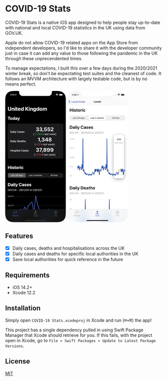 # COVID-19 Stats

COVID-19 Stats is a native iOS app designed to help people stay up-to-date with national and local COVID-19 statistics in the UK using data from GOV.UK.

Apple do not allow COVID-19 related apps on the App Store from independent developers, so I'd like to share it with the developer community just in case it can add any value to those following the pandemic in the UK through these unprecendented times.

To manage expectations, I built this over a few days during the 2020/2021 winter break, so don't be expectating test suites and the cleanest of code. It follows an MVVM architecture with largely testable code, but is by no means perfect.

<img src= "./Screenshots/National_Dark.png" style="width:195px;height:422;">
<img src= "./Screenshots/Local_Light.png" style="width:195px;height:422;">

## Features

- [x] Daily cases, deaths and hospitalisations across the UK
- [x] Daily cases and deaths for specific local authorities in the UK
- [x] Save local authorities for quick reference in the future

## Requirements

- iOS 14.2+
- Xcode 12.2

## Installation

Simply open `COVID-19 Stats.xcodeproj` in Xcode and run (<kbd>⌘+R</kbd>) the app! 

This project has a single dependency pulled in using Swift Package Manager that Xcode should retrieve for you. If this fails, with the project open in Xcode, go to `File > Swift Packages > Update to Latest Package Versions`.

## License
[MIT](https://choosealicense.com/licenses/mit/)